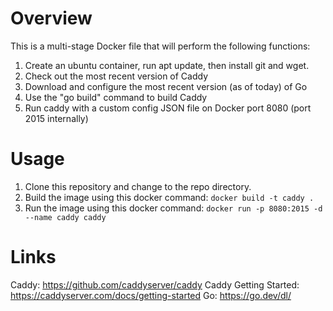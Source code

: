 

# Overview

This is a multi-stage Docker file that will perform the following functions:

1. Create an ubuntu container, run apt update, then install git and wget.
2. Check out the most recent version of Caddy
3. Download and configure the most recent version (as of today) of Go
4. Use the "go build" command to build Caddy
5. Run caddy with a custom config JSON file on Docker port 8080 (port 2015 internally)

# Usage

1.  Clone this repository and change to the repo directory.
2.  Build the image using this docker command:  ```docker build -t caddy .```
3.  Run the image using this docker command:  ```docker run -p 8080:2015 -d --name caddy caddy```

# Links

Caddy:  https://github.com/caddyserver/caddy
Caddy Getting Started:  https://caddyserver.com/docs/getting-started
Go:   https://go.dev/dl/

